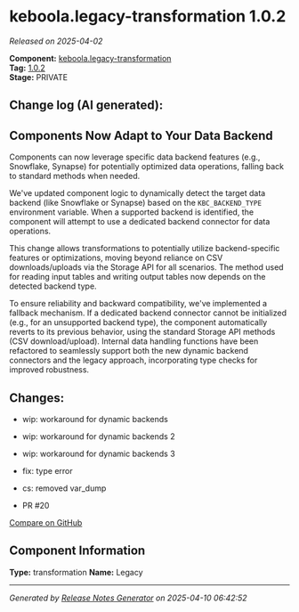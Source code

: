 #  keboola.legacy-transformation 1.0.2

_Released on 2025-04-02_

**Component:** [keboola.legacy-transformation](https://github.com/keboola/legacy-transformation-component)  
**Tag:** [1.0.2](https://github.com/keboola/legacy-transformation-component/releases/tag/1.0.2)  
**Stage:** PRIVATE


## Change log (AI generated):
## Components Now Adapt to Your Data Backend
Components can now leverage specific data backend features (e.g., Snowflake, Synapse) for potentially optimized data operations, falling back to standard methods when needed.

We've updated component logic to dynamically detect the target data backend (like Snowflake or Synapse) based on the `KBC_BACKEND_TYPE` environment variable. When a supported backend is identified, the component will attempt to use a dedicated backend connector for data operations.

This change allows transformations to potentially utilize backend-specific features or optimizations, moving beyond reliance on CSV downloads/uploads via the Storage API for all scenarios. The method used for reading input tables and writing output tables now depends on the detected backend type.

To ensure reliability and backward compatibility, we've implemented a fallback mechanism. If a dedicated backend connector cannot be initialized (e.g., for an unsupported backend type), the component automatically reverts to its previous behavior, using the standard Storage API methods (CSV download/upload). Internal data handling functions have been refactored to seamlessly support both the new dynamic backend connectors and the legacy approach, incorporating type checks for improved robustness.



## Changes:



- wip: workaround for dynamic backends 




- wip: workaround for dynamic backends 2 




- wip: workaround for dynamic backends 3 




- fix: type error 




- cs: removed var_dump 




- PR #20 



[Compare on GitHub](https://github.com/keboola/legacy-transformation-component/compare/1.0.1...1.0.2)



## Component Information
**Type:** transformation
**Name:** Legacy




---
_Generated by [Release Notes Generator](https://github.com/keboola/release-notes-generator)
on 2025-04-10 06:42:52_